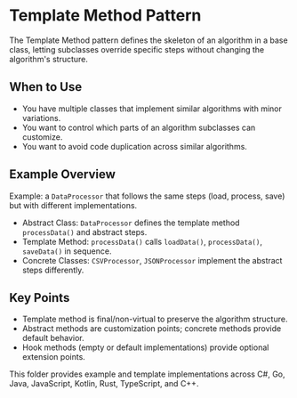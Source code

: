 # Template Method Pattern

The Template Method pattern defines the skeleton of an algorithm in a base class, letting subclasses override specific steps without changing the algorithm's structure.

## When to Use
- You have multiple classes that implement similar algorithms with minor variations.
- You want to control which parts of an algorithm subclasses can customize.
- You want to avoid code duplication across similar algorithms.

## Example Overview
Example: a `DataProcessor` that follows the same steps (load, process, save) but with different implementations.
- Abstract Class: `DataProcessor` defines the template method `processData()` and abstract steps.
- Template Method: `processData()` calls `loadData()`, `processData()`, `saveData()` in sequence.
- Concrete Classes: `CSVProcessor`, `JSONProcessor` implement the abstract steps differently.

## Key Points
- Template method is final/non-virtual to preserve the algorithm structure.
- Abstract methods are customization points; concrete methods provide default behavior.
- Hook methods (empty or default implementations) provide optional extension points.

This folder provides example and template implementations across C#, Go, Java, JavaScript, Kotlin, Rust, TypeScript, and C++.
